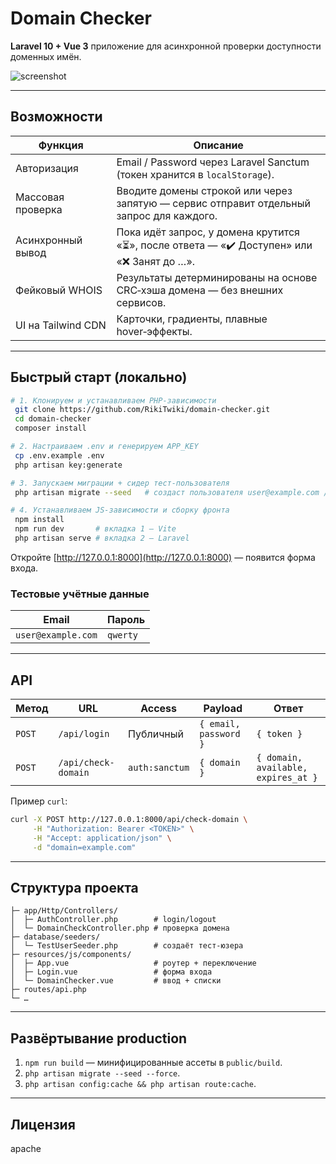 # Domain Checker

**Laravel 10 + Vue 3** приложение для асинхронной проверки доступности доменных имён.

![screenshot](public/screenshot.png)

---

## Возможности

| Функция            | Описание                                                                                  |
| ------------------ | ----------------------------------------------------------------------------------------- |
| Авторизация        | Email / Password через Laravel Sanctum (токен хранится в `localStorage`).                 |
| Массовая проверка  | Вводите домены строкой или через запятую — сервис отправит отдельный запрос для каждого.  |
| Асинхронный вывод  | Пока идёт запрос, у домена крутится «⏳», после ответа — «✔️ Доступен» или «❌ Занят до …». |
| Фейковый WHOIS     | Результаты детерминированы на основе CRC‑хэша домена — без внешних сервисов.              |
| UI на Tailwind CDN | Карточки, градиенты, плавные hover‑эффекты.                                               |

---

## Быстрый старт (локально)

```bash
# 1. Клонируем и устанавливаем PHP‑зависимости
 git clone https://github.com/RikiTwiki/domain-checker.git
 cd domain-checker
 composer install

# 2. Настраиваем .env и генерируем APP_KEY
 cp .env.example .env
 php artisan key:generate

# 3. Запускаем миграции + сидер тест‑пользователя
 php artisan migrate --seed   # создаст пользователя user@example.com / qwerty

# 4. Устанавливаем JS-зависимости и сборку фронта
 npm install
 npm run dev       # вкладка 1 – Vite
 php artisan serve # вкладка 2 – Laravel
```

Откройте [http://127.0.0.1:8000](http://127.0.0.1:8000) — появится форма входа.

### Тестовые учётные данные

| Email              | Пароль   |
|--------------------|----------|
| `user@example.com` | `qwerty` |

---

## API

| Метод  | URL                 | Access         | Payload               | Ответ                               |
| ------ | ------------------- | -------------- | --------------------- | ----------------------------------- |
| `POST` | `/api/login`        | Публичный      | `{ email, password }` | `{ token }`                         |
| `POST` | `/api/check-domain` | `auth:sanctum` | `{ domain }`          | `{ domain, available, expires_at }` |

Пример `curl`:

```bash
curl -X POST http://127.0.0.1:8000/api/check-domain \
     -H "Authorization: Bearer <TOKEN>" \
     -H "Accept: application/json" \
     -d "domain=example.com"
```

---

## Структура проекта

```
├─ app/Http/Controllers/
│  ├─ AuthController.php        # login/logout
│  └─ DomainCheckController.php # проверка домена
├─ database/seeders/
│  └─ TestUserSeeder.php        # создаёт тест‑юзера
├─ resources/js/components/
│  ├─ App.vue                   # роутер + переключение
│  ├─ Login.vue                 # форма входа
│  └─ DomainChecker.vue         # ввод + списки
├─ routes/api.php
└─ …
```

---

## Развёртывание production

1. `npm run build` — минифицированные ассеты в `public/build`.
2. `php artisan migrate --seed --force`.
3. `php artisan config:cache && php artisan route:cache`.

---

## Лицензия

apache
